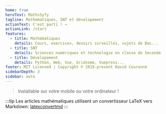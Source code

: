 ```yaml
---
home: true
heroText: MathsSyfy
tagline: Mathématiques, SNT et dévelopement
actionText: C'est parti ! →
actionLink: /start
features:
  - title: Mathématiques
    details: Cours, exercices, devoirs surveillés, sujets de Bac...
  - title: SNT
    details: Sciences numériques et technologie en classe de Seconde
  - title: Dévelopement
    details: Python, Web, Vue, Gridsome, Vuepress...
footer: MIT Licensed | Copyright © 2019-present David Couronné
sidebarDepth: 3
sidebar: auto
---
```


> Installable sur votre mobile ou votre ordinateur !

:::tip
Les articles mathématiques utilisent un convertisseur LaTeX vers Markdown: [latexconvertmd](https://latexconvertmd.netlify.com/)
:::
